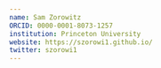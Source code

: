 ```yaml
---
name: Sam Zorowitz
ORCID: 0000-0001-8073-1257
institution: Princeton University
website: https://szorowi1.github.io/
twitter: szorowi1
---
```

